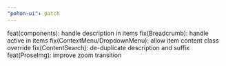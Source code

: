 ```yaml
---
"pohon-ui": patch
---
```


feat(components): handle description in items
fix(Breadcrumb): handle active in items
fix(ContextMenu/DropdownMenu): allow item content class override
fix(ContentSearch): de-duplicate description and suffix
feat(ProseImg): improve zoom transition
